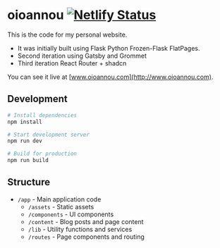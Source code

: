 # oioannou [![Netlify Status](https://api.netlify.com/api/v1/badges/c8ac9867-3466-4573-a88e-b5776cf70c82/deploy-status)](https://app.netlify.com/sites/oorestisime/deploys)

This is the code for my personal website.

- It was initially built using Flask Python Frozen-Flask FlatPages.
- Second iteration using Gatsby and Grommet
- Third iteration React Router + shadcn

You can see it live at [www.oioannou.com](http://www.oioannou.com).

## Development

```bash
# Install dependencies
npm install

# Start development server
npm run dev

# Build for production
npm run build
```

## Structure

- `/app` - Main application code
  - `/assets` - Static assets
  - `/components` - UI components
  - `/content` - Blog posts and page content
  - `/lib` - Utility functions and services
  - `/routes` - Page components and routing

